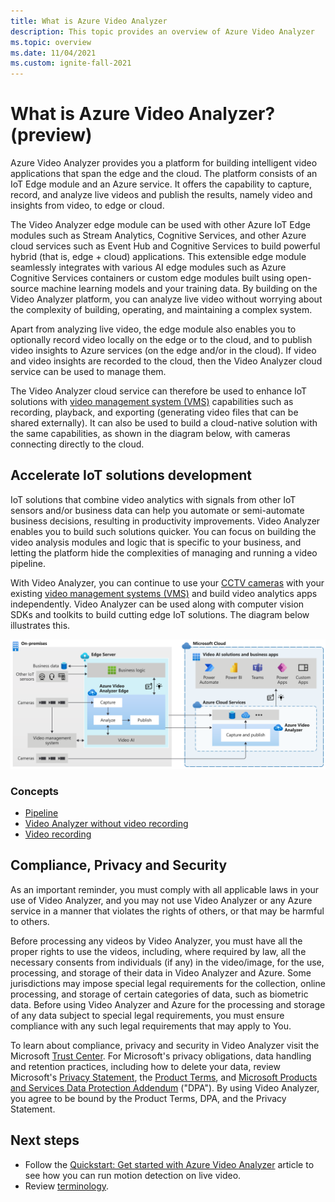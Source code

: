```yaml
---
title: What is Azure Video Analyzer
description: This topic provides an overview of Azure Video Analyzer
ms.topic: overview
ms.date: 11/04/2021
ms.custom: ignite-fall-2021
---
```

# What is Azure Video Analyzer? (preview)
 
Azure Video Analyzer provides you a platform for building intelligent video applications that span the edge and the cloud. The platform consists of an IoT Edge module and an Azure service. It offers the capability to capture, record, and analyze live videos and publish the results, namely video and insights from video, to edge or cloud.

The Video Analyzer edge module can be used with other Azure IoT Edge modules such as Stream Analytics, Cognitive Services, and other Azure cloud services such as Event Hub and Cognitive Services to build powerful hybrid (that is, edge + cloud) applications. This extensible edge module seamlessly integrates with various AI edge modules such as Azure Cognitive Services containers or custom edge modules built using open-source machine learning models and your training data. By building on the Video Analyzer platform, you can analyze live video without worrying about the complexity of building, operating, and maintaining a complex system.

Apart from analyzing live video, the edge module also enables you to optionally record video locally on the edge or to the cloud, and to publish video insights to Azure services (on the edge and/or in the cloud). If video and video insights are recorded to the cloud, then the Video Analyzer cloud service can be used to manage them.

The Video Analyzer cloud service can therefore be used to enhance IoT solutions with [video management system (VMS)](https://en.wikipedia.org/wiki/Video_management_system) capabilities such as recording, playback, and exporting (generating video files that can be shared externally). It can also be used to build a cloud-native solution with the same capabilities, as shown in the diagram below, with cameras connecting directly to the cloud.

## Accelerate IoT solutions development 

IoT solutions that combine video analytics with signals from other IoT sensors and/or business data can help you automate or semi-automate business decisions, resulting in productivity improvements. Video Analyzer enables you to build such solutions quicker. You can focus on building the video analysis modules and logic that is specific to your business, and letting the platform hide the complexities of managing and running a video pipeline.

With Video Analyzer, you can continue to use your [CCTV cameras](https://en.wikipedia.org/wiki/Closed-circuit_television_camera) with your existing [video management systems (VMS)](https://en.wikipedia.org/wiki/Video_management_system) and build video analytics apps independently. Video Analyzer can be used along with computer vision SDKs and toolkits to build cutting edge IoT solutions. The diagram below illustrates this.

![Develop IoT solutions with Video Analyzer](./media/overview/product-diagram.svg)

### Concepts

* [Pipeline](pipeline.md)
* [Video Analyzer without video recording](analyze-live-video-without-recording.md)
* [Video recording](video-recording.md)


## Compliance, Privacy and Security

As an important reminder, you must comply with all applicable laws in your use of Video Analyzer, and you may not use Video Analyzer or any Azure service in a manner that violates the rights of others, or that may be harmful to others.

Before processing any videos by Video Analyzer, you must have all the proper rights to use the videos, including, where required by law, all the necessary consents from individuals (if any) in the video/image, for the use, processing, and storage of their data in Video Analyzer and Azure. Some jurisdictions may impose special legal requirements for the collection, online processing, and storage of certain categories of data, such as biometric data. Before using Video Analyzer and Azure for the processing and storage of any data subject to special legal requirements, you must ensure compliance with any such legal requirements that may apply to You.

To learn about compliance, privacy and security in Video Analyzer visit the Microsoft [Trust Center](https://www.microsoft.com/TrustCenter/CloudServices/Azure/default.aspx). For Microsoft's privacy obligations, data handling and retention practices, including how to delete your data, review Microsoft's [Privacy Statement](https://privacy.microsoft.com/PrivacyStatement), the [Product Terms](https://www.microsoft.com/licensing/terms/welcome/welcomepage), and [Microsoft Products and Services Data Protection Addendum](https://www.microsoft.com/licensing/docs/view/Microsoft-Products-and-Services-Data-Protection-Addendum-DPA) ("DPA"). By using Video Analyzer, you agree to be bound by the Product Terms, DPA, and the Privacy Statement.

## Next steps

* Follow the [Quickstart: Get started with Azure Video Analyzer](get-started-detect-motion-emit-events.md) article to see how you can run motion detection on live video.
* Review [terminology](terminology.md).

